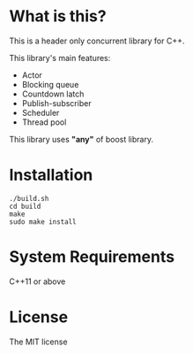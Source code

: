 # What is this?
This is a header only concurrent library for C++.

This library's main features:
* Actor
* Blocking queue
* Countdown latch
* Publish-subscriber
* Scheduler
* Thread pool

This library uses **"any"** of boost library.

# Installation
```shell
./build.sh
cd build
make
sudo make install
```

# System Requirements
C++11 or above

# License
The MIT license
